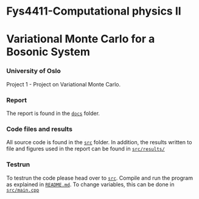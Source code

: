 # Fys4411-Computational physics II
# Variational Monte Carlo for a Bosonic System
### University of Oslo

Project 1 - Project on Variational Monte Carlo.

### Report
The report is found in the [`docs`](https://github.com/philipkarim/Variational-Monte-Carlo--Fys4411/tree/main/docs) folder.

### Code files and results
All source code is found in the [`src`](https://github.com/philipkarim/Variational-Monte-Carlo--Fys4411/tree/main/src) folder. In addition, the results written to file and figures used in the report can be found in [`src/results/`](https://github.com/philipkarim/Variational-Monte-Carlo--Fys4411/tree/main/src/Results)

### Testrun
To testrun the code please head over to [`src`](https://github.com/philipkarim/Variational-Monte-Carlo--Fys4411/tree/main/src). Compile and run the program as explained in [`README.md`](https://github.com/philipkarim/Variational-Monte-Carlo--Fys4411/blob/main/src/README.md). To change variables, this can be done in [`src/main.cpp`](https://github.com/philipkarim/Variational-Monte-Carlo--Fys4411/blob/main/src/main.cpp)
